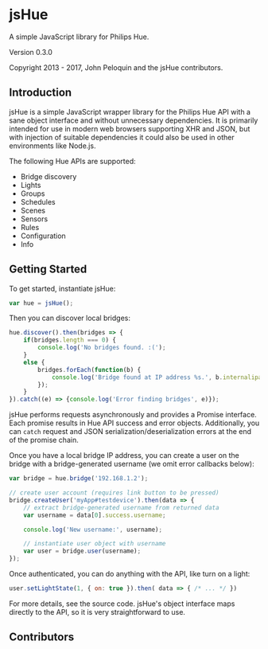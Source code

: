 # jsHue

A simple JavaScript library for Philips Hue.

Version 0.3.0

Copyright 2013 - 2017, John Peloquin and the jsHue contributors.

## Introduction

jsHue is a simple JavaScript wrapper library for the Philips Hue API with a sane
object interface and without unnecessary dependencies. It is primarily intended
for use in modern web browsers supporting XHR and JSON, but with injection of
suitable dependencies it could also be used in other environments like Node.js.

The following Hue APIs are supported:
- Bridge discovery
- Lights
- Groups
- Schedules
- Scenes
- Sensors
- Rules
- Configuration
- Info

## Getting Started

To get started, instantiate jsHue:

```js
var hue = jsHue();
```

Then you can discover local bridges:

```js
hue.discover().then(bridges => {
    if(bridges.length === 0) {
        console.log('No bridges found. :(');
    }
    else {
        bridges.forEach(function(b) {
            console.log('Bridge found at IP address %s.', b.internalipaddress);
        });
    }
}).catch((e) => {console.log('Error finding bridges', e)});
```

jsHue performs requests asynchronously and provides a Promise interface. Each promise results in Hue API success and error objects. Additionally, you can `catch` request and JSON serialization/deserialization errors at the end of the promise chain.

Once you have a local bridge IP address, you can create a user on the bridge with a bridge-generated username (we omit error callbacks below):

```js
var bridge = hue.bridge('192.168.1.2');

// create user account (requires link button to be pressed)
bridge.createUser('myApp#testdevice').then(data => {
    // extract bridge-generated username from returned data
    var username = data[0].success.username;

    console.log('New username:', username);

    // instantiate user object with username
    var user = bridge.user(username);
});
```

Once authenticated, you can do anything with the API, like turn on a light:

```js
user.setLightState(1, { on: true }).then( data => { /* ... */ })
```

For more details, see the source code. jsHue's object interface maps directly to the API, so it is very straightforward to use.

## Contributors
